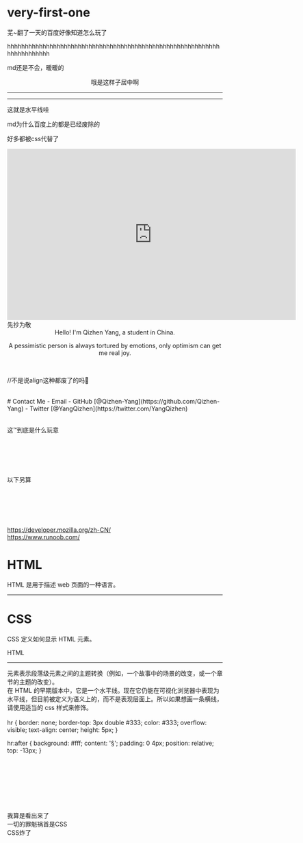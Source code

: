 # very-first-one 
<p>芜~翻了一天的百度好像知道怎么玩了</p>
<p>hhhhhhhhhhhhhhhhhhhhhhhhhhhhhhhhhhhhhhhhhhhhhhhhhhhhhhhhhhhhhhhhhhhhhhhh</p>
md还是不会，暖暖的
<p align="center">哦是这样子居中啊</p>
<hr>
<hr>
这就是水平线哇
<p>md为什么百度上的都是已经废除的</p>
<p>好多都被css代替了</p>
<embed src="https://online-go.com/user/view/1158161" height=400 width=675>
先抄为敬
<div align="center">
Hello! I'm Qizhen Yang, a student in China. 

A pessimistic person is always tortured by emotions, only optimism can get me real joy.
</div>
<br><p>//不是说align这种都废了的吗🤔<p><br>
# Contact Me
- Email <alejandro_yang@yeah.net>
- GitHub [@Qizhen-Yang](https://github.com/Qizhen-Yang)
- Twitter [@YangQizhen](https://twitter.com/YangQizhen)
<br>
<br>
<p>这™到底是什么玩意</p>

<br><br><br><br><p>以下另算</p><br><br><br><br><br>
https://developer.mozilla.org/zh-CN/
<br>
https://www.runoob.com/
<h1>HTML</h1>
<p>HTML 是用于描述 web 页面的一种语言。</p>

<hr>

<h1>CSS</h1>
<p>CSS 定义如何显示 HTML 元素。</p>

HTML <hr> 元素表示段落级元素之间的主题转换（例如，一个故事中的场景的改变，或一个章节的主题的改变）。
<br>
在 HTML 的早期版本中，它是一个水平线。现在它仍能在可视化浏览器中表现为水平线，但目前被定义为语义上的，而不是表现层面上。所以如果想画一条横线，请使用适当的 css 样式来修饰。
<br><br>
hr {
    border: none;
    border-top: 3px double #333;
    color: #333;
    overflow: visible;
    text-align: center;
    height: 5px;
}

hr:after {
    background: #fff;
    content: '§';
    padding: 0 4px;
    position: relative;
    top: -13px;
}



<br><br><br><br><br><br><br>我算是看出来了
<br>一切的罪魁祸首是CSS
<br>CSS炸了
